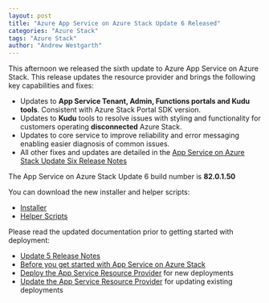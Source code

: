 ```yaml
---
layout: post
title: "Azure App Service on Azure Stack Update 6 Released"
categories: "Azure Stack"
tags: "Azure Stack"
author: "Andrew Westgarth"
---
```


This afternoon we released the sixth update to Azure App Service on Azure Stack.  This release updates the resource provider and brings the following key capabilities and fixes:

- Updates to **App Service Tenant, Admin, Functions portals and Kudu tools**. Consistent with Azure Stack Portal SDK version.
- Updates to **Kudu** tools to resolve issues with styling and functionality for customers operating **disconnected** Azure Stack.
- Updates to core service to improve reliability and error messaging enabling easier diagnosis of common issues.
- All other fixes and updates are detailed in the [App Service on Azure Stack Update Six Release Notes](https://docs.microsoft.com/azure/azure-stack/azure-stack-app-service-release-notes-update-six)

The App Service on Azure Stack Update 6 build number is **82.0.1.50**

You can download the new installer and helper scripts:

- [Installer](https://aka.ms/appsvcupdate6installer)
- [Helper Scripts](https://aka.ms/appsvconmashelpers)

Please read the updated documentation prior to getting started with deployment:

- [Update 5 Release Notes](https://docs.microsoft.com/azure/azure-stack/azure-stack-app-service-release-notes-update-six)
- [Before you get started with App Service on Azure Stack](https://docs.microsoft.com/azure/azure-stack/azure-stack-app-service-before-you-get-started)
- [Deploy the App Service Resource Provider](https://docs.microsoft.com/azure/azure-stack/azure-stack-app-service-deploy) for new deployments
- [Update the App Service Resource Provider](https://docs.microsoft.com/azure/azure-stack/azure-stack-app-service-update) for updating existing deployments
